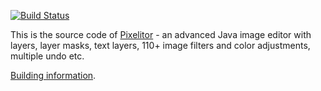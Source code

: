 
[![Build Status](https://travis-ci.com/lbalazscs/Pixelitor.svg?branch=master)](https://travis-ci.com/lbalazscs/Pixelitor)

This is the source code of [Pixelitor](http://pixelitor.sourceforge.net/) - an advanced Java image editor with layers, layer masks, text layers, 110+ image filters and color adjustments, multiple undo etc. 

[Building information](Developing.md). 


